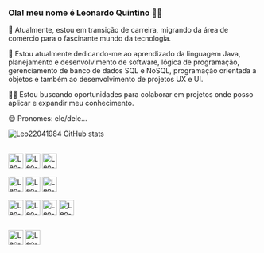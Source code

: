 ### Ola! meu nome é Leonardo Quintino   👋🏿

🔭 Atualmente, estou em transição de carreira, migrando da área de comércio para o fascinante mundo da tecnologia.

🌱 Estou atualmente dedicando-me ao aprendizado da linguagem Java, planejamento e desenvolvimento de software, lógica de programação, gerenciamento de banco de dados SQL e NoSQL, programação orientada a objetos e também ao desenvolvimento de projetos UX e UI.

👨‍💻 Estou buscando oportunidades para colaborar em projetos onde posso aplicar e expandir meu conhecimento.

😄 Pronomes: ele/dele...


![Leo22041984 GitHub stats](https://github-readme-stats.vercel.app/api?username=Leo22041984&show_icons=true&theme=dracula&count_private=true)

 <div style="display: inline_block"><br>
  <div>
  <img align="center" alt="Leo-Java" height="30" src="https://img.shields.io/badge/Java-ED8B00?logo=openjdk&logoColor=white">
  <img align="center" alt="Leo-SQL" height="30"  src="https://img.shields.io/badge/MySQL-686a6c?logo=mysql&logoColor=white">
  <img align="center" alt="Leo-MongoDB" height="30"  src="https://img.shields.io/badge/MongoDB-4EA94B?logo=mongodb&logoColor=white">
  </div>
  <br>
  <div>
  <img align="center" alt="Leo-Figma" height="30"  src="https://img.shields.io/badge/Figma-orange?logo=figma&logoColor=white">
  <img align="center" alt="Leo-Apache-Netbeans" height="30"  src="https://img.shields.io/badge/Apache%20Netbeans-316689?logo=apache%20netbeans%20IDE&logoColor=white">
  <img align="center" alt="Leo-JavaScript" height="30"  src="https://img.shields.io/badge/Javascript-blue?logo=javascript">
   </div>
  <br>
  <div>
  <img align="center" alt="Leo-HTML5" height="30"  src="https://img.shields.io/badge/HTML5-yellow?logo=html5">
  <img align="center" alt="Leo-CSS3" height="30"  src="https://img.shields.io/badge/CSS3-green?logo=css3">
  <img align="center" alt="Leo-BootStrap" height="30"  src="https://img.shields.io/badge/Bootstrap-35122E?logo=Bootstrap">
  <img align="center" alt="Leo-Node.js" height="30"  src="https://img.shields.io/badge/Node.js-89D5CF?logo=Node.js">
   </div>
</div>


##

<div> 
  <a href="mailto:leonardoquinsantos@gmail.com"><img alt="Leo-Gmail" height="30" src="https://img.shields.io/badge/Gmail-D14836?logo=gmail&logoColor=white" target="_blank"></a>
  <a href="https://www.linkedin.com/in/leonardo-quintino-backend" target="_blank"><img alt="Leo-Linkedin" height="30" src="https://img.shields.io/badge/-LinkedIn-%230077B5?logo=linkedin&logoColor=white" target="_blank"></a> 
  
</div>
